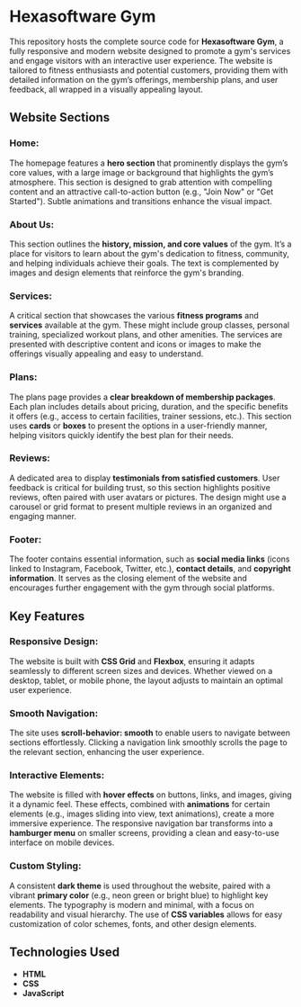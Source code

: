 # Hexasoftware Gym

This repository hosts the complete source code for **Hexasoftware Gym**, a fully responsive and modern website designed to promote a gym's services and engage visitors with an interactive user experience. The website is tailored to fitness enthusiasts and potential customers, providing them with detailed information on the gym’s offerings, membership plans, and user feedback, all wrapped in a visually appealing layout.

## Website Sections

### Home:
The homepage features a **hero section** that prominently displays the gym’s core values, with a large image or background that highlights the gym’s atmosphere. This section is designed to grab attention with compelling content and an attractive call-to-action button (e.g., "Join Now" or "Get Started"). Subtle animations and transitions enhance the visual impact.

### About Us:
This section outlines the **history, mission, and core values** of the gym. It’s a place for visitors to learn about the gym's dedication to fitness, community, and helping individuals achieve their goals. The text is complemented by images and design elements that reinforce the gym's branding.

### Services:
A critical section that showcases the various **fitness programs** and **services** available at the gym. These might include group classes, personal training, specialized workout plans, and other amenities. The services are presented with descriptive content and icons or images to make the offerings visually appealing and easy to understand.

### Plans:
The plans page provides a **clear breakdown of membership packages**. Each plan includes details about pricing, duration, and the specific benefits it offers (e.g., access to certain facilities, trainer sessions, etc.). This section uses **cards** or **boxes** to present the options in a user-friendly manner, helping visitors quickly identify the best plan for their needs.

### Reviews:
A dedicated area to display **testimonials from satisfied customers**. User feedback is critical for building trust, so this section highlights positive reviews, often paired with user avatars or pictures. The design might use a carousel or grid format to present multiple reviews in an organized and engaging manner.

### Footer:
The footer contains essential information, such as **social media links** (icons linked to Instagram, Facebook, Twitter, etc.), **contact details**, and **copyright information**. It serves as the closing element of the website and encourages further engagement with the gym through social platforms.

## Key Features

### Responsive Design:
The website is built with **CSS Grid** and **Flexbox**, ensuring it adapts seamlessly to different screen sizes and devices. Whether viewed on a desktop, tablet, or mobile phone, the layout adjusts to maintain an optimal user experience.

### Smooth Navigation:
The site uses **scroll-behavior: smooth** to enable users to navigate between sections effortlessly. Clicking a navigation link smoothly scrolls the page to the relevant section, enhancing the user experience.

### Interactive Elements:
The website is filled with **hover effects** on buttons, links, and images, giving it a dynamic feel. These effects, combined with **animations** for certain elements (e.g., images sliding into view, text animations), create a more immersive experience. The responsive navigation bar transforms into a **hamburger menu** on smaller screens, providing a clean and easy-to-use interface on mobile devices.

### Custom Styling:
A consistent **dark theme** is used throughout the website, paired with a vibrant **primary color** (e.g., neon green or bright blue) to highlight key elements. The typography is modern and minimal, with a focus on readability and visual hierarchy. The use of **CSS variables** allows for easy customization of color schemes, fonts, and other design elements.

## Technologies Used
- **HTML**
- **CSS**
- **JavaScript**

